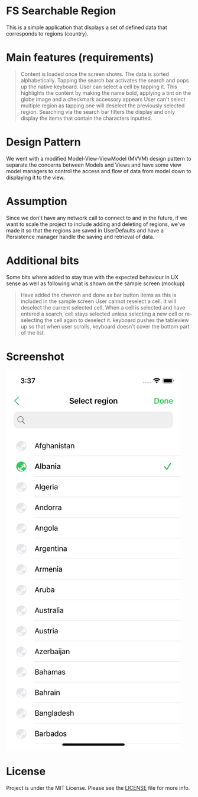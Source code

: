 # FS Searchable Region

This is a simple application that displays a set of defined data that corresponds to regions (country).

# Main features (requirements)
> Content is loaded once the screen shows. The data is sorted alphabetically. 
> Tapping the search bar activates the search and pops up the native keyboard.
> User can select a cell by tapping it. This highlights the content by making the name bold, applying a tint on the globe image and a checkmark accessory appears
> User can't select multiple region as tapping one will deselect the previously selected region.
> Searching via the search bar filters the display and only display the items that contain the characters inputted.

# Design Pattern
We went with a modified Model-View-ViewModel (MVVM) design pattern to separate the concerns between Models and Views and have some view model managers to control the access and flow of data from model down to displaying it to the view.

# Assumption
Since we don't have any network call to connect to and in the future, if we want to scale the project to include adding and deleting of regions, we've made it so that the regions are saved in UserDefaults and have a Persistence manager handle the saving and retrieval of data.

# Additional bits
Some bits where added to stay true with the expected behaviour in UX sense as well as following what is shown on the sample screen (mockup)
> Have added the chevron and done as bar button items as this is included in the sample screen
> User cannot reselect a cell. It will deselect the current selected cell.
> When a cell is selected and have entered a search, cell stays selected unless selecting a new cell or re-selecting the cell again to deselect it.
> keyboard pushes the tableview up so that when user scrolls, keyboard doesn't cover the bottom part of the list.

# Screenshot
![Searchable Region](SearchableRegion.png)

# License
Project is under the MIT License. Please see the [LICENSE](https://github.com/arvinq/FSSearchableRegion/blob/main/LICENSE) file for more info.
